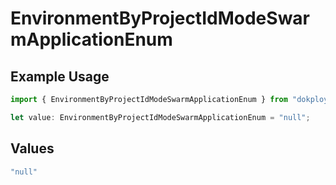 # EnvironmentByProjectIdModeSwarmApplicationEnum

## Example Usage

```typescript
import { EnvironmentByProjectIdModeSwarmApplicationEnum } from "dokploy-sdk/models/operations";

let value: EnvironmentByProjectIdModeSwarmApplicationEnum = "null";
```

## Values

```typescript
"null"
```